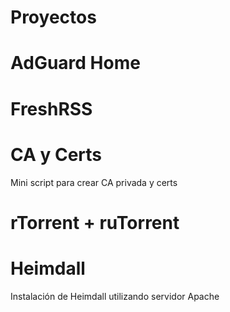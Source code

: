 # Proyectos

# AdGuard Home

# FreshRSS

# CA y Certs

Mini script para crear CA privada y certs

# rTorrent + ruTorrent


# Heimdall
Instalación de Heimdall utilizando servidor Apache
